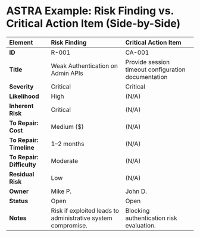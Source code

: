 # ASTRA Example: Risk Finding vs. Critical Action Item (Side-by-Side)

| Element | Risk Finding | Critical Action Item |
|:--|:--|:--|
| **ID** | R-001 | CA-001 |
| **Title** | Weak Authentication on Admin APIs | Provide session timeout configuration documentation |
| **Severity** | Critical | Critical |
| **Likelihood** | High | (N/A) |
| **Inherent Risk** | Critical | (N/A) |
| **To Repair: Cost** | Medium ($) | (N/A) |
| **To Repair: Timeline** | 1–2 months | (N/A) |
| **To Repair: Difficulty** | Moderate | (N/A) |
| **Residual Risk** | Low | (N/A) |
| **Owner** | Mike P. | John D. |
| **Status** | Open | Open |
| **Notes** | Risk if exploited leads to administrative system compromise. | Blocking authentication risk evaluation. |
